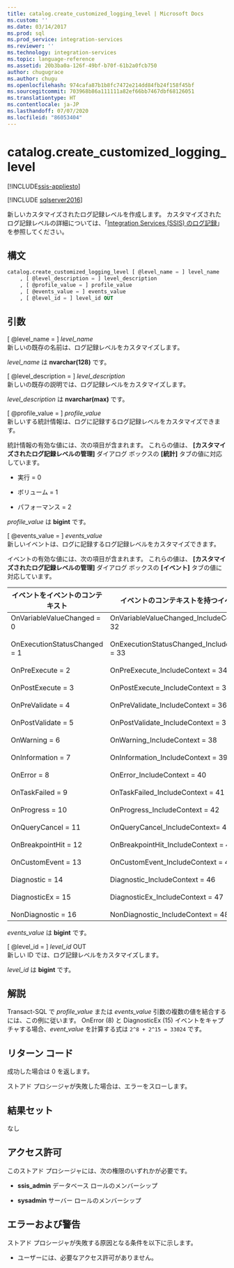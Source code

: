 ```yaml
---
title: catalog.create_customized_logging_level | Microsoft Docs
ms.custom: ''
ms.date: 03/14/2017
ms.prod: sql
ms.prod_service: integration-services
ms.reviewer: ''
ms.technology: integration-services
ms.topic: language-reference
ms.assetid: 20b3ba0a-126f-49bf-b70f-61b2a0fcb750
author: chugugrace
ms.author: chugu
ms.openlocfilehash: 974cafa87b1b8fc7472e214dd84fb24f158f45bf
ms.sourcegitcommit: 703968b86a111111a82ef66bb7467dbf68126051
ms.translationtype: HT
ms.contentlocale: ja-JP
ms.lasthandoff: 07/07/2020
ms.locfileid: "86053404"
---
```

# <a name="catalogcreate_customized_logging_level"></a>catalog.create_customized_logging_level 

[!INCLUDE[ssis-appliesto](../../includes/ssis-appliesto-ssvrpluslinux-asdb-asdw-xxx.md)]

[!INCLUDE [sqlserver2016](../../includes/applies-to-version/sqlserver2016.md)]

  新しいカスタマイズされたログ記録レベルを作成します。 カスタマイズされたログ記録レベルの詳細については、「[Integration Services &#40;SSIS&#41; のログ記録](../../integration-services/performance/integration-services-ssis-logging.md)」を参照してください。  
  
## <a name="syntax"></a>構文  
  
```sql  
catalog.create_customized_logging_level [ @level_name = ] level_name  
    , [ @level_description = ] level_description  
    , [ @profile_value = ] profile_value  
    , [ @events_value = ] events_value  
    , [ @level_id = ] level_id OUT   
```  
  
## <a name="arguments"></a>引数  
 [ @level_name = ] *level_name*  
 新しいの既存の名前は、ログ記録レベルをカスタマイズします。  
  
 *level_name* は **nvarchar(128)** です。  
  
 [ @level_description = ] *level_description*  
 新しいの既存の説明では、ログ記録レベルをカスタマイズします。  
  
 *level_description* は **nvarchar(max)** です。  
  
 [ @profile_value = ] *profile_value*  
 新しいする統計情報は、ログに記録するログ記録レベルをカスタマイズできます。  
  
 統計情報の有効な値には、次の項目が含まれます。 これらの値は、 **[カスタマイズされたログ記録レベルの管理]** ダイアログ ボックスの **[統計]** タブの値に対応しています。  
  
-   実行 = 0  
  
-   ボリューム = 1  
  
-   パフォーマンス = 2    
  
 *profile_value* は **bigint** です。  
  
 [ @events_value = ] *events_value*  
 新しいイベントは、ログに記録するログ記録レベルをカスタマイズできます。  
  
 イベントの有効な値には、次の項目が含まれます。 これらの値は、 **[カスタマイズされたログ記録レベルの管理]** ダイアログ ボックスの **[イベント]** タブの値に対応しています。  
  
|イベントをイベントのコンテキスト|イベントのコンテキストを持つイベント|  
|----------------------------------|-------------------------------|  
|OnVariableValueChanged = 0<br /><br /> OnExecutionStatusChanged = 1<br /><br /> OnPreExecute = 2<br /><br /> OnPostExecute = 3<br /><br /> OnPreValidate = 4<br /><br /> OnPostValidate = 5<br /><br /> OnWarning = 6<br /><br /> OnInformation = 7<br /><br /> OnError = 8<br /><br /> OnTaskFailed = 9<br /><br /> OnProgress = 10<br /><br /> OnQueryCancel = 11<br /><br /> OnBreakpointHit = 12<br /><br /> OnCustomEvent = 13<br /><br /> Diagnostic = 14<br /><br /> DiagnosticEx = 15<br /><br /> NonDiagnostic = 16|OnVariableValueChanged_IncludeContext = 32<br /><br /> OnExecutionStatusChanged_IncludeContext = 33<br /><br /> OnPreExecute_IncludeContext = 34<br /><br /> OnPostExecute_IncludeContext = 35<br /><br /> OnPreValidate_IncludeContext = 36<br /><br /> OnPostValidate_IncludeContext = 37<br /><br /> OnWarning_IncludeContext = 38<br /><br /> OnInformation_IncludeContext = 39<br /><br /> OnError_IncludeContext = 40<br /><br /> OnTaskFailed_IncludeContext = 41<br /><br /> OnProgress_IncludeContext = 42<br /><br /> OnQueryCancel_IncludeContext= 43<br /><br /> OnBreakpointHit_IncludeContext = 44<br /><br /> OnCustomEvent_IncludeContext = 45<br /><br /> Diagnostic_IncludeContext = 46<br /><br /> DiagnosticEx_IncludeContext = 47<br /><br /> NonDiagnostic_IncludeContext = 48|  
  
 *events_value* は **bigint** です。  
  
 [ @level_id = ] *level_id* OUT  
 新しい ID では、ログ記録レベルをカスタマイズします。  
  
 *level_id* は **bigint** です。  
  
## <a name="remarks"></a>解説  
 Transact-SQL で *profile_value* または *events_value* 引数の複数の値を結合するには、この例に従います。 OnError (8) と DiagnosticEx (15) イベントをキャプチャする場合、*event_value* を計算する式は `2^8 + 2^15 = 33024` です。  
  
## <a name="return-codes"></a>リターン コード  
 成功した場合は 0 を返します。  
  
 ストアド プロシージャが失敗した場合は、エラーをスローします。  
  
## <a name="result-set"></a>結果セット  
 なし  
  
## <a name="permissions"></a>アクセス許可  
 このストアド プロシージャには、次の権限のいずれかが必要です。  
  
-   **ssis_admin** データベース ロールのメンバーシップ  
  
-   **sysadmin** サーバー ロールのメンバーシップ  
  
## <a name="errors-and-warnings"></a>エラーおよび警告  
 ストアド プロシージャが失敗する原因となる条件を以下に示します。  
  
-   ユーザーには、必要なアクセス許可がありません。  
  
  
